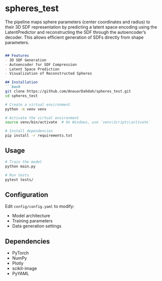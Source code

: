 # spheres_test
 The pipeline maps sphere parameters (center coordinates and radius) to their 3D SDF representation by predicting a latent space encoding using the LatentPredictor and reconstructing the SDF through the autoencoder’s decoder. This allows efficient generation of SDFs directly from shape parameters.
```markdown

## Features
- 3D SDF Generation
- Autoencoder for SDF Compression
- Latent Space Prediction
- Visualization of Reconstructed Spheres

## Installation
```bash
git clone https://github.com/AnouarDahdah/spheres_test.git
cd spheres_test

# Create a virtual environment
python -m venv venv

# Activate the virtual environment
source venv/bin/activate  # On Windows, use `venv\Scripts\activate`

# Install dependencies
pip install -r requirements.txt

```

## Usage
```bash
# Train the model
python main.py

# Run tests
pytest tests/
```

## Configuration
Edit `config/config.yaml` to modify:
- Model architecture
- Training parameters
- Data generation settings

## Dependencies
- PyTorch
- NumPy
- Plotly
- scikit-image
- PyYAML


```
